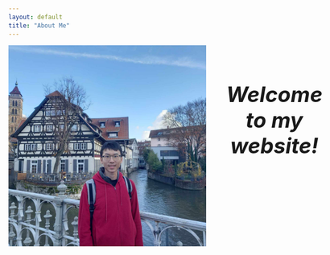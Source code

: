 ```yaml
---
layout: default
title: "About Me"
---
```


<style>
h1 {font-weight: bold !important; 
    font-size: 42px !important}
</style>   

<div style="display: flex;">

<img src="/assets/photo1.jpeg" width="600" height="400"/>
<div style="padding-left: 40px; width: 800px">
<div style="height: 1em;"></div>

<div style="height: 50px;">
<h1 style="text-align: center; font-style: italic;">Welcome to my website!</h1>
</div>

